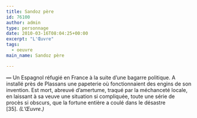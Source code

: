 ```yaml
---
title: Sandoz père
id: 76100
author: admin
type: personnage
date: 2010-03-16T08:04:25+00:00
excerpt: "L'Œuvre"
tags:
  - oeuvre
main_name: Sandoz père

---
```

**—** Un Espagnol réfugié en France à la suite d&rsquo;une bagarre politique. A installé près de Plassans une papeterie où fonctionnaient des engins de son invention. Est mort, abreuvé d&rsquo;amertume, traqué par la méchanceté locale, en laissant à sa veuve une situation si compliquée, toute une série de procès si obscurs, que la fortune entière a coulé dans le désastre [35]. _(L&rsquo;Œuvre.)_